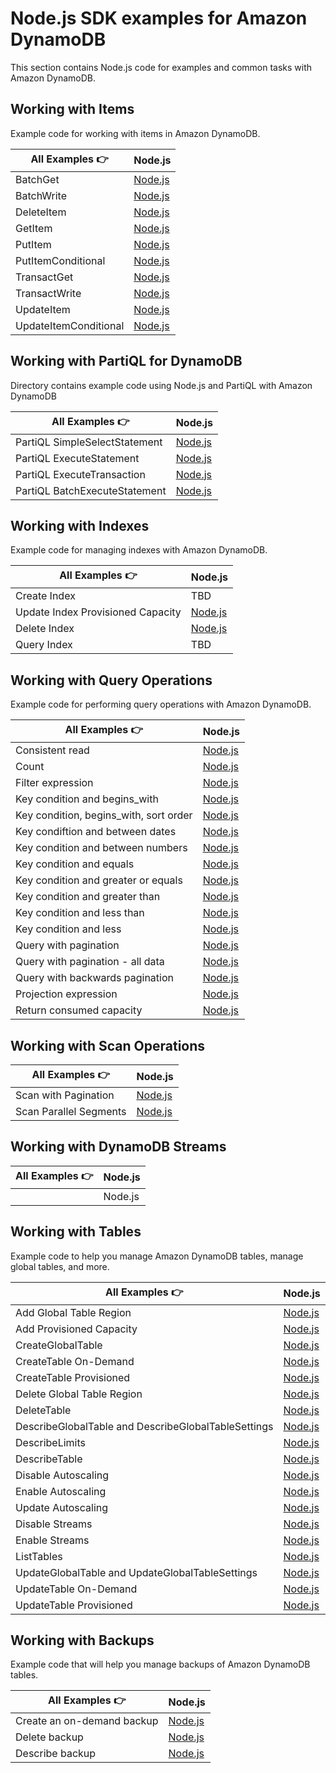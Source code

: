# Node.js SDK examples for Amazon DynamoDB

This section contains Node.js code for examples and common tasks with Amazon DynamoDB.

## Working with Items
Example code for working with items in Amazon DynamoDB.

| All Examples 👉       | Node.js                                                  |
| --------------------- | -------------------------------------------------------- |
| BatchGet              | [Node.js](./WorkingWithItems/batch-get.js)               |
| BatchWrite            | [Node.js](./WorkingWithItems/batch-write.js)             |
| DeleteItem            | [Node.js](./WorkingWithItems/delete-item.js)             |
| GetItem               | [Node.js](./WorkingWithItems/get-item.js)                |
| PutItem               | [Node.js](./WorkingWithItems/put-item.js)                |
| PutItemConditional    | [Node.js](./WorkingWithItems/put-item-conditional.js)    |
| TransactGet           | [Node.js](./WorkingWithItems/transact-get.js)            |
| TransactWrite         | [Node.js](./WorkingWithItems/transact-write.js)          |
| UpdateItem            | [Node.js](./WorkingWithItems/update-item.js)             |
| UpdateItemConditional | [Node.js](./WorkingWithItems/update-item-conditional.js) |

## Working with PartiQL for DynamoDB
Directory contains example code using Node.js and PartiQL with Amazon DynamoDB

| All Examples 👉       | Node.js                                                   |
| --------------------- | --------------------------------------------------------- |
| PartiQL SimpleSelectStatement | [Node.js](./WorkingWithPartiQL/simple-select-statement.js) |
| PartiQL ExecuteStatement | [Node.js](./WorkingWithPartiQL/execute-statement.js) | 
| PartiQL ExecuteTransaction | [Node.js](./WorkingWithPartiQL/execute-transaction.js) |
| PartiQL BatchExecuteStatement | [Node.js](./WorkingWithPartiQL/batch-execute-statement.js) |

## Working with Indexes
Example code for managing indexes with Amazon DynamoDB.

| All Examples 👉 | Node.js |
| --------------- | ------- |
| Create Index    | TBD |
| Update Index Provisioned Capacity    | [Node.js](./WorkingWithIndexes/UpdateIndexProvisionedCapacity.js) |
| Delete Index    | [Node.js](./WorkingWithIndexes/DeleteIndex.js) |
| Query Index     | TBD |

## Working with Query Operations
Example code for performing query operations with Amazon DynamoDB.

| All Examples 👉        | Node.js                                                           |
| ---------------------- | ----------------------------------------------------------------- |
| Consistent read         | [Node.js](./WorkingWithQueries/query-consistent-read.js)          |
| Count                  | [Node.js](./WorkingWithQueries/query-scan-count.js)               |
| Filter expression       | [Node.js](./WorkingWithQueries/query-filter-expression.js)        |
| Key condition and begins_with | [Node.js](./WorkingWithQueries/query-key-condition-expression-begins-with.js) |
| Key condition, begins_with, sort order | [Node.js](./WorkingWithQueries/query-key-condition-expression-begins-with-sort-order.js) |
| Key condiftion and between dates | [Node.js](./WorkingWithQueries/query-key-condition-expression-between-dates.js) |
| Key condition and between numbers | [Node.js](./WorkingWithQueries/query-key-condition-expression-between-numbers.js) |
| Key condition and equals | [Node.js](./WorkingWithQueries/query-key-condition-expression-equals.js) |
| Key condition and greater or equals | [Node.js](./WorkingWithQueries/query-key-condition-expression-greater-equal.js) |
| Key condition and greater than | [Node.js](./WorkingWithQueries/query-key-condition-expression-greater.js) |
| Key condition and less than | [Node.js](./WorkingWithQueries/query-key-condition-expression-less-equal.js) |
| Key condition and less | [Node.js](./WorkingWithQueries/query-key-condition-expression-less.js) |
| Query with pagination | [Node.js](./WorkingWithQueries/query-with-pagination.js) |
| Query with pagination - all data | [Node.js](./WorkingWithQueries/query-with-pagination-all-data.js) |
| Query with backwards pagination | [Node.js](./WorkingWithQueries/query-with-pagination-backwards.js) |
| Projection expression   | [Node.js](./WorkingWithQueries/query-projection-expression.js)    |
| Return consumed capacity | [Node.js](./WorkingWithQueries/query-return-consumed-capacity.js) |

## Working with Scan Operations

| All Examples 👉 | Node.js |
| --------------- | ------- |
| Scan with Pagination | [Node.js](./WorkingWithScans/scan-fetch-all-pagination.js) |
| Scan Parallel Segments|[Node.js](./WorkingWithScans/scan-parallel-segments.js) |

## Working with DynamoDB Streams

| All Examples 👉 | Node.js |
| --------------- | ------- |
|                 | Node.js |

## Working with Tables
Example code to help you manage Amazon DynamoDB tables, manage global tables, and more.

| All Examples 👉                                     | Node.js                                                                           |
| --------------------------------------------------- | --------------------------------------------------------------------------------- |
| Add Global Table Region                             | [Node.js](./WorkingWithTables/add-global-table-region.js)                         |
| Add Provisioned Capacity                            | [Node.js](./WorkingWithTables/add_provisioned_capacity.js)                        |
| CreateGlobalTable                                   | [Node.js](./WorkingWithTables/create-global-table.js)                             |
| CreateTable On-Demand                               | [Node.js](./WorkingWithTables/create_table_on_demand.js)                          |
| CreateTable Provisioned                             | [Node.js](./WorkingWithTables/create_table_provisioned.js)                        |
| Delete Global Table Region                          | [Node.js](./WorkingWithTables/delete-global-table-region.js)                      |
| DeleteTable                                         | [Node.js](./WorkingWithTables/delete_table.js)                                    |
| DescribeGlobalTable and DescribeGlobalTableSettings | [Node.js](./WorkingWithTables/describe-global-table-and-global-table-settings.js) |
| DescribeLimits                                      | [Node.js](./WorkingWithTables/describe_limits.js)                                 |
| DescribeTable                                       | [Node.js](./WorkingWithTables/describe_table.js)                                  |
| Disable Autoscaling                                 | [Node.js](./WorkingWithTables/disable_auto_scaling.js)                            |
| Enable Autoscaling                                  | [Node.js](./WorkingWithTables/enable_auto_scaling.js)                             |
| Update Autoscaling                                  | [Node.js](./WorkingWithTables/update_auto_scaling_v2.js)                             |
| Disable Streams                                     | [Node.js](./WorkingWithTables/disable_streams.js)                                                                          |
| Enable Streams                                      | [Node.js](./WorkingWithTables/enable_streams.js)                                  |
| ListTables                                          | [Node.js](./WorkingWithTables/list_tables.js)                                     |
| UpdateGlobalTable and UpdateGlobalTableSettings     | [Node.js](./WorkingWithTables/update-global-table-and-global-table-settings.js)   |
| UpdateTable On-Demand                               | [Node.js](./WorkingWithTables/table_change_to_on_demand.js)                       |
| UpdateTable Provisioned                             | [Node.js](./WorkingWithTables/table_change_to_provisioned.js)                     |

## Working with Backups
Example code that will help you manage backups of Amazon DynamoDB tables.

| All Examples 👉                                     | Node.js                                                                           |
| --------------------------------------------------- | --------------------------------------------------------------------------------- |
| Create an on-demand backup                             | [Node.js](./WorkingWithBackups/CreateOn-DemandBackup.js)                         |
| Delete backup                            | [Node.js](./WorkingWithBackups/DeleteBackup.js)                        |
| Describe backup                                   | [Node.js](./WorkingWithBackups/DescribeBackup.js)                             |